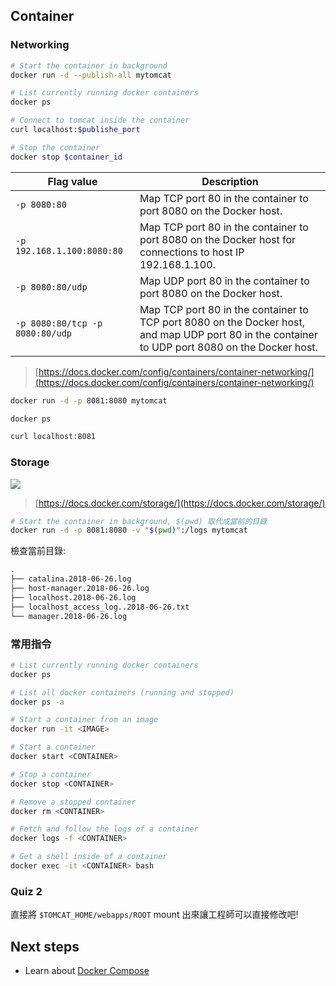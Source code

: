 
## Container
 
### Networking

```sh
# Start the container in background
docker run -d --publish-all mytomcat

# List currently running docker containers
docker ps

# Connect to tomcat inside the container
curl localhost:$publishe_port

# Stop the container
docker stop $container_id
```

| Flag value	| Description |
|------------|--------------|
| `-p 8080:80` |	Map TCP port 80 in the container to port 8080 on the Docker host. |
| `-p 192.168.1.100:8080:80` |	Map TCP port 80 in the container to port 8080 on the Docker host for connections to host IP 192.168.1.100. |
| `-p 8080:80/udp` |	Map UDP port 80 in the container to port 8080 on the Docker host.|
`-p 8080:80/tcp -p 8080:80/udp` |	Map TCP port 80 in the container to TCP port 8080 on the Docker host, and map UDP port 80 in the container to UDP port 8080 on the Docker host.

> [https://docs.docker.com/config/containers/container-networking/](https://docs.docker.com/config/containers/container-networking/)

```sh
docker run -d -p 8081:8080 mytomcat

docker ps

curl localhost:8081
```

### Storage

![](https://docs.docker.com/storage/images/types-of-mounts.png)

> [https://docs.docker.com/storage/](https://docs.docker.com/storage/)

```sh
# Start the container in background, $(pwd) 取代成當前的目錄
docker run -d -p 8081:8080 -v "$(pwd)":/logs mytomcat
```

檢查當前目錄:

```sh
.
├── catalina.2018-06-26.log
├── host-manager.2018-06-26.log
├── localhost.2018-06-26.log
├── localhost_access_log..2018-06-26.txt
└── manager.2018-06-26.log
```

### 常用指令

```sh
# List currently running docker containers
docker ps

# List all docker containers (running and stopped)
docker ps -a

# Start a container from an image
docker run -it <IMAGE>

# Start a container
docker start <CONTAINER>

# Stop a container
docker stop <CONTAINER>

# Remove a stopped container
docker rm <CONTAINER>

# Fetch and follow the logs of a container
docker logs -f <CONTAINER>

# Get a shell inside of a container
docker exec -it <CONTAINER> bash
```

### Quiz 2

直接將 `$TOMCAT_HOME/webapps/ROOT` mount 出來讓工程師可以直接修改吧!

## Next steps

- Learn about [Docker Compose](./docker-compose.md)
